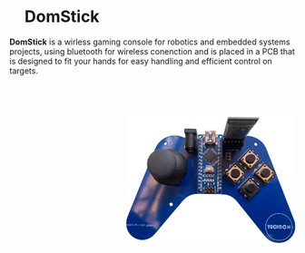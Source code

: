 <h1 class="demoTitle">&nbsp; &nbsp; DomStick</h1>
<p><strong>DomStick</strong> is a wirless gaming console for robotics and embedded systems projects, using bluetooth for wireless conenction and is placed in a PCB that is designed to fit your hands for easy handling and efficient control on targets.</p>
<p>&nbsp;</p>
<h1 align="right">
  <img src="https://github.com/ahmedmamdouh32/DomStick/blob/master/Images/DomStick.png?raw=true" alt="DomStick Logo" width="300" height="228">
</h1>
